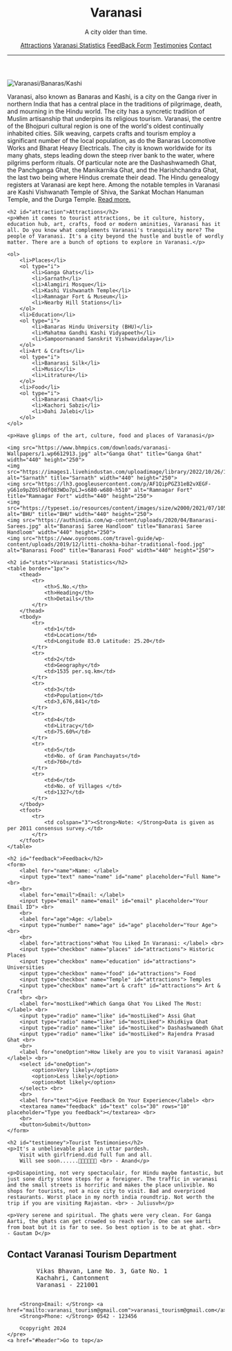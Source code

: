 <!DOCTYPE html>
<html lang="en">
<head>
    <meta charset="UTF-8">
    <meta name="viewport" content="width=device-width, initial-scale=1.0">
    <title>My Dream City In HTML</title>
</head>
<header id="header">
    <h1>Varanasi</h1>
    <p>A city older than time.</p>
    <nav>
        <a href="#attraction">Attractions</a> 
        <a href="#stats">Varanasi Statistics</a> 
        <a href="#feedback">FeedBack Form</a> 
        <a href="#testimoney">Testimonies</a> 
        <a href="#contact">Contact</a> 
    </nav>
    <hr>
</header>
<body>
    <img src="https://www.bhmpics.com/downloads/varanasi-Wallpapers/25.varanasi-port-gorod-indiia.jpg" alt="Varanasi/Banaras/Kashi" title="Varanasi/Banaras/Kashi">
    <p>Varanasi, also known as Banaras and Kashi, is a city on the Ganga river in northern India that has a central place in the traditions of pilgrimage, death, and mourning in the Hindu world. The city has a syncretic tradition of Muslim artisanship that underpins its religious tourism. Varanasi, the centre of the Bhojpuri cultural region is one of the world's oldest continually inhabited cities. Silk weaving, carpets crafts and tourism employ a significant number of the local population, as do the Banaras Locomotive Works and Bharat Heavy Electricals. The city is known worldwide for its many ghats, steps leading down the steep river bank to the water, where pilgrims perform rituals. Of particular note are the Dashashwamedh Ghat, the Panchganga Ghat, the Manikarnika Ghat, and the Harishchandra Ghat, the last two being where Hindus cremate their dead. The Hindu genealogy registers at Varanasi are kept here. Among the notable temples in Varanasi are Kashi Vishwanath Temple of Shiva, the Sankat Mochan Hanuman Temple, and the Durga Temple. <a target="_blank" href="https://en.wikipedia.org/wiki/Varanasi">Read more.</a></p>

    <h2 id="attraction">Attractions</h2>
    <p>When it comes to tourist attractions, be it culture, history, education hub, art, crafts, food or modern aminities, Varanasi has it all. Do you know what complements Varanasi's tranquiality more? The people of Varanasi. It's a city beyond the hustle and bustle of wordly matter. There are a bunch of options to explore in Varanasi.</p>

    <ol>
        <li>Places</li>
        <ol type="i">
            <li>Ganga Ghats</li>
            <li>Sarnath</li>
            <li>Alamgiri Mosque</li>
            <li>Kashi Vishwanath Temple</li>
            <li>Ramnagar Fort & Museum</li>
            <li>Nearby Hill Stations</li>
        </ol>
        <li>Education</li>
        <ol type="i">
            <li>Banaras Hindu University (BHU)</li>
            <li>Mahatma Gandhi Kashi Vidyapeeth</li>
            <li>Sampoornanand Sanskrit Vishwavidalaya</li>
        </ol>
        <li>Art & Crafts</li>
        <ol type="i">
            <li>Banarasi Silk</li>
            <li>Music</li>
            <li>Litrature</li>
        </ol>
        <li>Food</li>
        <ol type="i">
            <li>Banarasi Chaat</li>
            <li>Kachori Sabzi</li>
            <li>Dahi Jalebi</li>
        </ol>
    </ol>

    <p>Have glimps of the art, culture, food and places of Varanasi</p>

    <img src="https://www.bhmpics.com/downloads/varanasi-Wallpapers/1.wp6612913.jpg" alt="Ganga Ghat" title="Ganga Ghat" width="440" height="250">
    <img src="https://images1.livehindustan.com/uploadimage/library/2022/10/26/16_9/16_9_1/sarnath_lord_buddha_1666755950.jpg" alt="Sarnath" title="Sarnath" width="440" height="250">
    <img src="https://lh3.googleusercontent.com/p/AF1QipPGZ31eB2vXEGF-yG61o9pZOSl0dfQ83WDo7pLJ=s680-w680-h510" alt="Ramnagar Fort" title="Ramnagar Fort" width="440" height="250">
    <img src="https://typeset.io/resources/content/images/size/w2000/2021/07/105.jpeg" alt="BHU" title="BHU" width="440" height="250">
    <img src="https://authindia.com/wp-content/uploads/2020/04/Banarasi-Sarees.jpg" alt="Banarasi Saree Handloom" title="Banarasi Saree Handloom" width="440" height="250">
    <img src="https://www.oyorooms.com/travel-guide/wp-content/uploads/2019/12/litti-chokha-bihar-traditional-food.jpg" alt="Banarasi Food" title="Banarasi Food" width="440" height="250">

    <h2 id="stats">Varanasi Statistics</h2>
    <table border="1px">
        <thead>
            <tr>
                <th>S.No.</th>
                <th>Heading</th>
                <th>Details</th>
            </tr>
        </thead>
        <tbody>
            <tr>
                <td>1</td>
                <td>Location</td>
                <td>Longitude 83.0 Latitude: 25.20</td>
            </tr>
            <tr>
                <td>2</td>
                <td>Geography</td>
                <td>1535 per.sq.km</td>
            </tr>
            <tr>
                <td>3</td>
                <td>Population</td>
                <td>3,676,841</td>
            </tr>
            <tr>
                <td>4</td>
                <td>Litracy</td>
                <td>75.60%</td>
            </tr>
            <tr>
                <td>5</td>
                <td>No. of Gram Panchayats</td>
                <td>760</td>
            </tr>
            <tr>
                <td>6</td>
                <td>No. of Villages </td>
                <td>1327</td>
            </tr>
        </tbody>
        <tfoot>
            <tr>
                <td colspan="3"><Strong>Note: </Strong>Data is given as per 2011 consensus survey.</td>
            </tr>
        </tfoot>
    </table>

    <h2 id="feedback">Feedback</h2>
    <form>
        <label for="name">Name: </label>
        <input type="text" name="name" id="name" placeholder="Full Name"> <br>
        <br>
        <label for="email">Email: </label>
        <input type="email" name="email" id="email" placeholder="Your Email ID"> <br>
        <br>
        <label for="age">Age: </label>
        <input type="number" name="age" id="age" placeholder="Your Age"> <br>
        <br>
        <label for="attractions">What You Liked In Varanasi: </label> <br>
        <input type="checkbox" name="places" id="attractions"> Historic Places
        <input type="checkbox" name="education" id="attractions"> Universities
        <input type="checkbox" name="food" id="attractions"> Food
        <input type="checkbox" name="Temple" id="attractions"> Temples
        <input type="checkbox" name="art & craft" id="attractions"> Art & Craft
        <br> <br>
        <label for="mostLiked">Which Ganga Ghat You Liked The Most: </label> <br>
        <input type="radio" name="like" id="mostLiked"> Assi Ghat
        <input type="radio" name="like" id="mostLiked"> Khidkiya Ghat
        <input type="radio" name="like" id="mostLiked"> Dashashwamedh Ghat
        <input type="radio" name="like" id="mostLiked"> Rajendra Prasad Ghat <br>
        <br>
        <label for="oneOption">How likely are you to visit Varanasi again? </label> <br>
        <select id="oneOption">
            <option>Very likely</option>
            <option>Less likely</option>
            <option>Not likely</option>
        </select> <br>
        <br>
        <label for="text">Give Feedback On Your Experience</label> <br>
        <textarea name="feedback" id="text" cols="30" rows="10" placeholder="Type you feedback"></textarea> <br>
        <br>
        <button>Submit</button>
    </form>

    <h2 id="testimoney">Tourist Testimonies</h2>
    <p>It's a unbelievable place in uttar pardesh.
        Visit with girlfriend.did full fun and all.
        Will see soon......🙏🙏🙏🙏🙏💞 <br> - Anand</p>

    <p>Disapointing, not very spectaculair, for Hindu maybe fantastic, but just sone dirty stone steps for a foreigner. The traffic in varanasi and the small streets is horrific and makes the place unlivible. No shops for tourists, not a nice city to visit. Bad and overpriced restaurants. Worst place in my north india roundtrip. Not worth the trip if you are visiting Rajastan. <br> - Juliusvh</p>
    
    <p>Very serene and spiritual. The ghats were very clean. For Ganga Aarti, the ghats can get crowded so reach early. One can see aarti from boat but it is far to see. So best option is to be at ghat. <br> - Gautam D</p>

</body>
<footer id="contact">
    <h2>Contact Varanasi Tourism Department</h2>
    <pre>
        Vikas Bhavan, Lane No. 3, Gate No. 1
        Kachahri, Cantonment
        Varanasi - 221001

        <Strong>Email: </Strong> <a href="mailto:varanasi_tourism@gmail.com">varanasi_tourism@gmail.com</a>
        <Strong>Phone: </Strong> 0542 - 123456
        
        ©copyright 2024
    </pre>
    <a href="#header">Go to top</a>
</footer>
</html>
